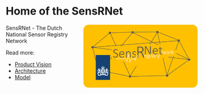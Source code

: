 # Home of the SensRNet

<img src="images/SensRNet-logo.png" width="300" align="right">

SensRNet - The Dutch National Sensor Registry Network

Read more:

- [Product Vision](docs/ProductVision.md)
- [Architecture](docs/Architecture.md)
- [Model](docs/Model.md)
